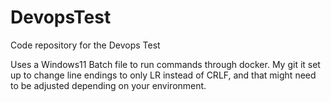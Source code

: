 # DevopsTest
Code repository for the Devops Test

Uses a Windows11 Batch file to run commands through docker.
My git it set up to change line endings to only LR instead of CRLF, and that might need to be adjusted depending on your environment.

